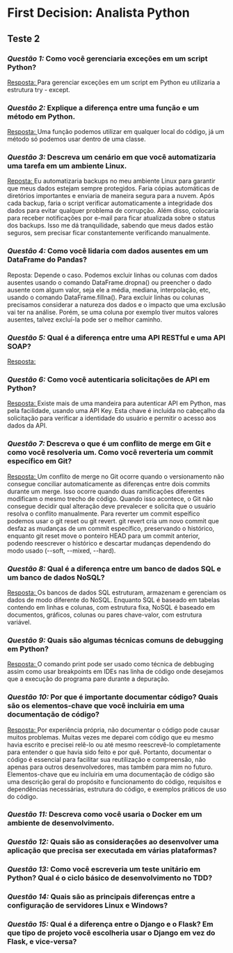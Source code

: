 # First Decision: Analista Python
## Teste 2

### ***Questão 1:*** Como você gerenciaria exceções em um script Python? 

<ins> Resposta: </ins> Para gerenciar exceções em um script em Python eu utilizaria a estrutura try - except.

### ***Questão 2:*** Explique a diferença entre uma função e um método em Python.

<ins> Resposta: </ins> Uma função podemos utilizar em qualquer local do código, já um método só podemos usar dentro de uma classe.

### ***Questão 3:*** Descreva um cenário em que você automatizaria uma tarefa em um ambiente Linux.

<ins> Reposta: </ins>  Eu automatizaria backups no meu ambiente Linux para garantir que meus dados estejam sempre protegidos. Faria cópias automáticas de diretórios importantes e enviaria de maneira segura para a nuvem.
Após cada backup, faria o script verificar automaticamente a integridade dos dados para evitar qualquer problema de corrupção. Além disso, colocaria para receber notificações por e-mail para ficar atualizada sobre o status dos backups. Isso me dá tranquilidade, sabendo que meus dados estão seguros, sem precisar ficar constantemente verificando manualmente.

### ***Questão 4:*** Como você lidaria com dados ausentes em um DataFrame do Pandas?

Reposta: Depende o caso. Podemos excluir linhas ou colunas com dados ausentes usando o comando DataFrame.dropna() ou preencher o dado ausente com algum valor, seja ele a média, mediana, interpolação, etc, usando o comando DataFrame.fillna(). Para excluir linhas ou colunas precisamos considerar a natureza dos dados e o impacto que uma exclusão vai ter na análise.  Porém, se uma coluna por exemplo tiver muitos valores ausentes, talvez excluí-la pode ser o melhor caminho. 

### ***Questão 5:*** Qual é a diferença entre uma API RESTful e uma API SOAP?

<ins> Resposta: </ins> 

### ***Questão 6:*** Como você autenticaria solicitações de API em Python?

<ins> Resposta: </ins> Existe mais de uma mandeira para autenticar API em Python, mas pela facilidade, usando uma API Key.
Esta chave é incluída no cabeçalho da solicitação para verificar a identidade do usuário e permitir o acesso aos dados da API.

### ***Questão 7:*** Descreva o que é um conflito de merge em Git e como você resolveria um. Como você reverteria um commit específico em Git?

<ins> Resposta: </ins> Um conflito de merge no Git ocorre quando o versionamento não consegue  conciliar automaticamente as diferenças entre dois commits durante um merge. Isso ocorre quando duas ramificações diferentes modificam o mesmo trecho de código. Quando isso acontece, o Git não consegue decidir qual alteração deve prevalecer e solicita que o usuário resolva o conflito manualmente.
Para reverter um commit espeífico podemos usar o git reset ou git revert. 
git revert cria um novo commit que desfaz as mudanças de um commit específico, preservando o histórico, enquanto git reset move o ponteiro HEAD para um commit anterior, podendo reescrever o histórico e descartar mudanças dependendo do modo usado (--soft, --mixed, --hard).

### ***Questão 8:*** Qual é a diferença entre um banco de dados SQL e um banco de dados NoSQL?

<ins> Resposta: </ins> Os bancos de dados SQL estruturam, armazenam e gerenciam os dados de modo diferente do NoSQL. Enquanto SQL é baseado em tabelas contendo em linhas e colunas, com estrutura fixa, NoSQL é baseado em documentos, gráficos, colunas ou pares chave-valor, com estrutura variável.

### ***Questão 9:*** Quais são algumas técnicas comuns de debugging em Python?

<ins> Resposta: </ins> O comando print pode ser usado como técnica de debbuging assim como usar breakpoints em IDEs nas linha de código onde desejamos que a execução do programa pare durante a depuração.

### ***Questão 10:*** Por que é importante documentar código? Quais são os elementos-chave que você incluiria em uma documentação de código?

<ins> Resposta: </ins> Por experiência própria, não documentar o código pode causar muitos problemas. Muitas vezes me deparei com código que eu mesmo havia escrito e precisei relê-lo ou até mesmo reescrevê-lo completamente para entender o que havia sido feito e por quê. Portanto, documentar o código é essencial para facilitar sua reutilização e compreensão, não apenas para outros desenvolvedores, mas também para mim no futuro. Elementos-chave que eu incluiria em uma documentação de código são uma descrição geral do propósito e funcionamento do código, requisitos e dependências necessárias, estrutura do código, e exemplos práticos de uso do código.

### ***Questão 11:*** Descreva como você usaria o Docker em um ambiente de desenvolvimento.

### ***Questão 12:*** Quais são as considerações ao desenvolver uma aplicação que precisa ser executada em várias plataformas?

### ***Questão 13:*** Como você escreveria um teste unitário em Python? Qual é o ciclo básico de desenvolvimento no TDD?

### ***Questão 14:*** Quais são as principais diferenças entre a configuração de servidores Linux e Windows?

### ***Questão 15:*** Qual é a diferença entre o Django e o Flask? Em que tipo de projeto você escolheria usar o Django em vez do Flask, e vice-versa?

